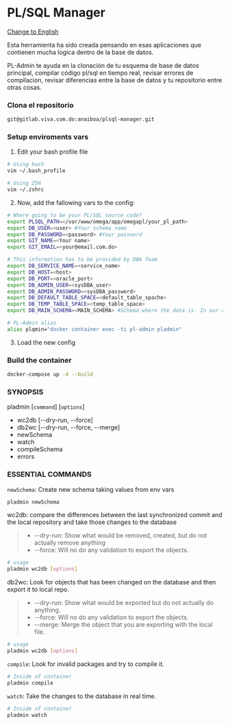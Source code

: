 # PL/SQL Manager
[Change to English](../README.md)

Esta herramienta ha sido creada pensando en esas aplicaciones que contienen mucha logica dentro de la base de datos.

PL-Admin te ayuda en la clonación de tu esquema de base de datos principal, compilar código pl/sql en tiempo real, revisar errores de compilacion, revisar diferencias entre la base de datos y tu repositorio entre otras cosas.

### Clona el repositorio
```sh
git@gitlab.viva.com.do:anaiboa/plsql-manager.git
```

### Setup enviroments vars
1. Edit your bash profile file
```sh
# Using bash
vim ~/.bash_profile

# Using ZSH
vim ~/.zshrc
```

2. Now, add the fallowing vars to the config:
```sh
# Where going to be your PL/SQL source code? 
export PLSQL_PATH=</var/www/omega/app/omegapl/your_pl_path>
export DB_USER=<user> #Your schema name
export DB_PASSWORD=<password> #Your password
export GIT_NAME=<Your name>
export GIT_EMAIL=<your@email.com.do>

# This information has to be provided by DBA Team
export DB_SERVICE_NAME=<service_name>
export DB_HOST=<host>
export DB_PORT=<oracle_port>
export DB_ADMIN_USER=<sysDBA_user>
export DB_ADMIN_PASSWORD=<sysDBA_password>
export DB_DEFAULT_TABLE_SPACE=<default_table_spache>
export DB_TEMP_TABLE_SPACE=<temp_table_space>
export DB_MAIN_SCHEMA=<MAIN_SCHEMA> #Schema where the data is. In our case is OMEGA

# PL-Admin alias
alias plqmin="docker container exec -ti pl-admin pladmin"
```

3. Load the new config

### Build the container
```sh
docker-compose up -d --build
```

### SYNOPSIS
pladmin [`command`] [`options`]
- wc2db [--dry-run, --force]
- db2wc [--dry-run, --force, --merge]
- newSchema
- watch
- compileSchema
- errors


### ESSENTIAL COMMANDS
`newSchema`: Create new schema taking values from env vars
```sh
pladmin newSchema
```

wc2db: compare the differences between the last synchronized commit and the local repository and take those changes to the database
> - --dry-run: Show what would be removed, created, but do not actually remove anything
> - --force: Will no do any validation to export the objects.
```sh
# usage
pladmin wc2db [options]
```

db2wc: Look for objects that has been changed on the database and then export it to local repo.
> - --dry-run: Show what would be exported but do not actually do anything.
> - --force: Will no do any validation to export the objects.
> - --merge: Merge the object that you are exporting with the local file. 
```sh
# usage
pladmin wc2db [options]
```

`compile`: Look for invalid packages and try to compile it.
```sh
# Inside of container 
pladmin compile
```

`watch`: Take the changes to the database in real time.
```sh
# Inside of container 
pladmin watch
```
